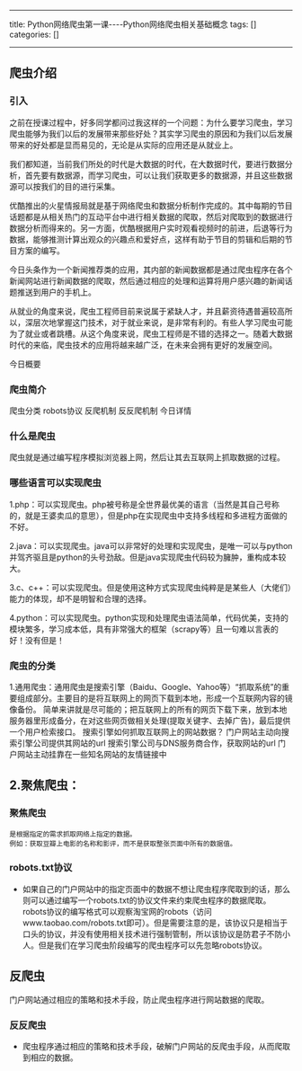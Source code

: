 
--- 
title:  Python网络爬虫第一课----Python网络爬虫相关基础概念 
tags: []
categories: [] 

---
## 爬虫介绍

### 引入

之前在授课过程中，好多同学都问过我这样的一个问题：为什么要学习爬虫，学习爬虫能够为我们以后的发展带来那些好处？其实学习爬虫的原因和为我们以后发展带来的好处都是显而易见的，无论是从实际的应用还是从就业上。

我们都知道，当前我们所处的时代是大数据的时代，在大数据时代，要进行数据分析，首先要有数据源，而学习爬虫，可以让我们获取更多的数据源，并且这些数据源可以按我们的目的进行采集。

优酷推出的火星情报局就是基于网络爬虫和数据分析制作完成的。其中每期的节目话题都是从相关热门的互动平台中进行相关数据的爬取，然后对爬取到的数据进行数据分析而得来的。另一方面，优酷根据用户实时观看视频时的前进，后退等行为数据，能够推测计算出观众的兴趣点和爱好点，这样有助于节目的剪辑和后期的节目方案的编写。

今日头条作为一个新闻推荐类的应用，其内部的新闻数据都是通过爬虫程序在各个新闻网站进行新闻数据的爬取，然后通过相应的处理和运算将用户感兴趣的新闻话题推送到用户的手机上。

从就业的角度来说，爬虫工程师目前来说属于紧缺人才，并且薪资待遇普遍较高所以，深层次地掌握这门技术，对于就业来说，是非常有利的。有些人学习爬虫可能为了就业或者跳槽。从这个角度来说，爬虫工程师是不错的选择之一。随着大数据时代的来临，爬虫技术的应用将越来越广泛，在未来会拥有更好的发展空间。

今日概要

### 爬虫简介

爬虫分类 robots协议 反爬机制 反反爬机制 今日详情

### 什么是爬虫

爬虫就是通过编写程序模拟浏览器上网，然后让其去互联网上抓取数据的过程。

### 哪些语言可以实现爬虫

1.php：可以实现爬虫。php被号称是全世界最优美的语言（当然是其自己号称的，就是王婆卖瓜的意思），但是php在实现爬虫中支持多线程和多进程方面做的不好。

2.java：可以实现爬虫。java可以非常好的处理和实现爬虫，是唯一可以与python并驾齐驱且是python的头号劲敌。但是java实现爬虫代码较为臃肿，重构成本较大。

3.c、c++：可以实现爬虫。但是使用这种方式实现爬虫纯粹是是某些人（大佬们）能力的体现，却不是明智和合理的选择。

4.python：可以实现爬虫。python实现和处理爬虫语法简单，代码优美，支持的模块繁多，学习成本低，具有非常强大的框架（scrapy等）且一句难以言表的好！没有但是！

### 爬虫的分类

1.通用爬虫：通用爬虫是搜索引擎（Baidu、Google、Yahoo等）“抓取系统”的重要组成部分。主要目的是将互联网上的网页下载到本地，形成一个互联网内容的镜像备份。 简单来讲就是尽可能的；把互联网上的所有的网页下载下来，放到本地服务器里形成备分，在对这些网页做相关处理(提取关键字、去掉广告)，最后提供一个用户检索接口。 搜索引擎如何抓取互联网上的网站数据？ 门户网站主动向搜索引擎公司提供其网站的url 搜索引擎公司与DNS服务商合作，获取网站的url 门户网站主动挂靠在一些知名网站的友情链接中

## 2.聚焦爬虫：

### 聚焦爬虫

```
是根据指定的需求抓取网络上指定的数据。
例如：获取豆瓣上电影的名称和影评，而不是获取整张页面中所有的数据值。

```

### robots.txt协议
- 如果自己的门户网站中的指定页面中的数据不想让爬虫程序爬取到的话，那么则可以通过编写一个robots.txt的协议文件来约束爬虫程序的数据爬取。robots协议的编写格式可以观察淘宝网的robots（访问www.taobao.com/robots.txt即可）。但是需要注意的是，该协议只是相当于口头的协议，并没有使用相关技术进行强制管制，所以该协议是防君子不防小人。但是我们在学习爬虫阶段编写的爬虫程序可以先忽略robots协议。
## 反爬虫

门户网站通过相应的策略和技术手段，防止爬虫程序进行网站数据的爬取。

### 反反爬虫
- 爬虫程序通过相应的策略和技术手段，破解门户网站的反爬虫手段，从而爬取到相应的数据。